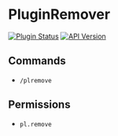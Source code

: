 # PluginRemover

[![Plugin Status](https://poggit.pmmp.io/shield.state/PluginRemover)](https://poggit.pmmp.io/p/PluginRemover)
[![API Version](https://poggit.pmmp.io/shield.api/PluginRemover)](https://poggit.pmmp.io/p/PluginRemover)

## Commands
- `/plremove`

## Permissions
- `pl.remove`
